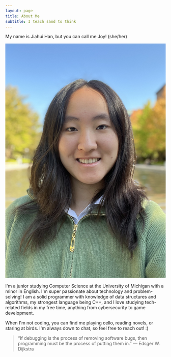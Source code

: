 ```yaml
---
layout: page
title: About Me
subtitle: I teach sand to think
---
```


My name is Jiahui Han, but you can call me Joy! (she/her)

![Heyaaa](/assets/img/me3.jpg)

I'm a junior studying Computer Science at the University of Michigan with a minor in English. I'm super passionate about technology and problem-solving! I am a solid programmer with knowledge of data structures and algorithms, my strongest language being C++, and I love studying tech-related fields in my free time, anything from cybersecurity to game development. 

When I'm not coding, you can find me playing cello, reading novels, or staring at birds. I'm always down to chat, so feel free to reach out! :)

> “If debugging is the process of removing software bugs, then programming must be the process of putting them in.” ― Edsger W. Dijkstra
